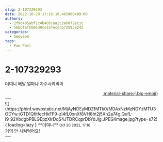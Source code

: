 ```yaml
---
slug: 2-107329293
date: 2022-10-20 17:16:10.465000+09:00
authors:
  - 2f9c485abf2c4b406caa2c2a6072ec1c
  - 56bdfafb606d9ce1b4ecdd572595e242
categories:
  - Seoyeon
tags:
  - Fan Post
---
```


# 2-107329293

<div class="post-container" markdown="1">
<div class="content-container md-sidebar__scrollwrap" markdown="1">

더여니 배달 얼마나 자주시켜먹어

</div>
</div>

<div style="text-align: right;" markdown="1">
<a href="https://weverse.io/fromis9/fanpost/2-107329293" style="text-align: right;">:material-share:{.big-emoji}</a>
</div>
---

<div class="comments-container md-sidebar__scrollwrap" markdown="1">
<div class="comment" markdown="1">
<div class='id-container' markdown="1">
![](https://phinf.wevpstatic.net/MjAyNDEyMDZfMTk0/MDAxNzMzNDYzMTU3ODYw.tGTD1QfitfecHkFF9-zI4fL0xnXf8VH8ht2j5Xh2a74g.QufL-i9_92XbdgbPBLGEpzXIrDqS4JTDRCqprDbYdJIg.JPEG/image.jpg?type=s72){ loading=lazy }
**<span class="artist">더여니</span>** <small>Oct 20 2022, 17:16</small><br>
</div>
<div class='comment-body' markdown="1">
거의 안 시켜먹어요!
</div>
</div>
</div>
---
